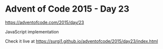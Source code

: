 # Advent of Code 2015 - Day 23

https://adventofcode.com/2015/day/23

JavaScript implementation

Check it live at https://surgi1.github.io/adventofcode/2015/day23/index.html